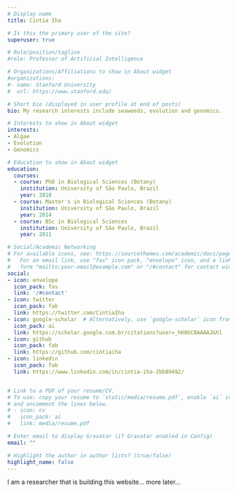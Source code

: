 ```yaml
---
# Display name
title: Cintia Iha

# Is this the primary user of the site?
superuser: true

# Role/position/tagline
#role: Professor of Artificial Intelligence

# Organizations/Affiliations to show in About widget
#organizations:
#- name: Stanford University
#  url: https://www.stanford.edu/

# Short bio (displayed in user profile at end of posts)
bio: My research interests include seaweeds, evolution and genomics.

# Interests to show in About widget
interests:
- Algae
- Evolution
- Genomics

# Education to show in About widget
education:
  courses:
  - course: PhD in Biological Sciences (Botany)
    institution: University of São Paulo, Brazil
    year: 2018
  - course: Master's in Biological Sciences (Botany)
    institution: University of São Paulo, Brazil
    year: 2014
  - course: BSc in Biological Sciences
    institution: University of São Paulo, Brazil
    year: 2011

# Social/Academic Networking
# For available icons, see: https://sourcethemes.com/academic/docs/page-builder/#icons
#   For an email link, use "fas" icon pack, "envelope" icon, and a link in the
#   form "mailto:your-email@example.com" or "/#contact" for contact widget.
social:
- icon: envelope
  icon_pack: fas
  link: '/#contact'
- icon: twitter
  icon_pack: fab
  link: https://twitter.com/CintiaIha
- icon: google-scholar  # Alternatively, use `google-scholar` icon from `ai` icon pack
  icon_pack: ai
  link: https://scholar.google.com.br/citations?user=_hK0GC8AAAAJ&hl
- icon: github
  icon_pack: fab
  link: https://github.com/cintiaiha
- icon: linkedin
  icon_pack: fab
  link: https://www.linkedin.com/in/cintia-iha-2bb80492/


# Link to a PDF of your resume/CV.
# To use: copy your resume to `static/media/resume.pdf`, enable `ai` icons in `params.toml`, 
# and uncomment the lines below.
# - icon: cv
#   icon_pack: ai
#   link: media/resume.pdf

# Enter email to display Gravatar (if Gravatar enabled in Config)
email: ""

# Highlight the author in author lists? (true/false)
highlight_name: false
---
```


I am a researcher that is building this website... more later...


